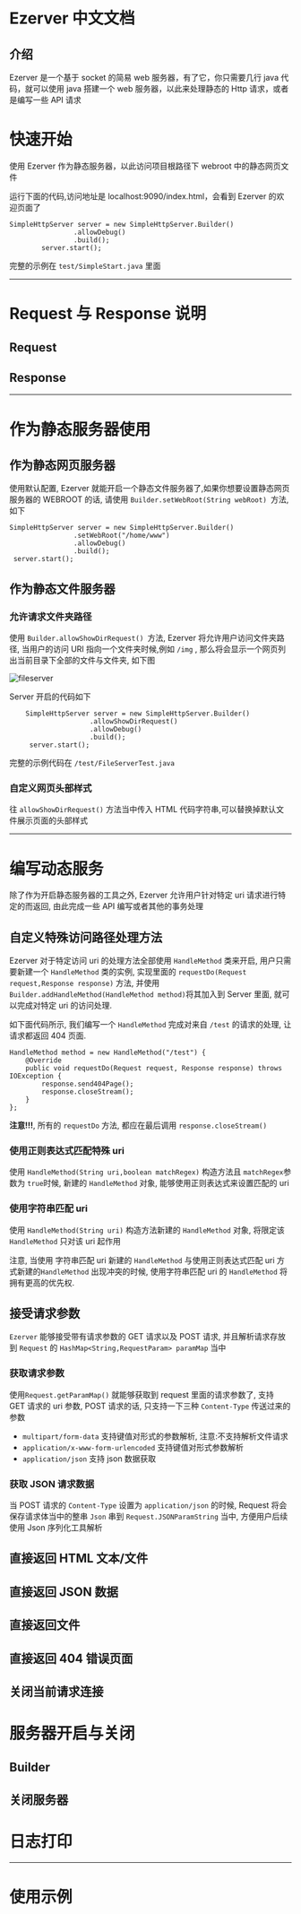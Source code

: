 # Ezerver 中文文档

## 介绍

Ezerver 是一个基于 socket 的简易 web 服务器，有了它，你只需要几行 java 代码，就可以使用 java 搭建一个 web  服务器，以此来处理静态的 Http 请求，或者是编写一些 API 请求

# 快速开始
使用 Ezerver 作为静态服务器，以此访问项目根路径下 webroot 中的静态网页文件

运行下面的代码,访问地址是 localhost:9090/index.html，会看到 Ezerver 的欢迎页面了

    SimpleHttpServer server = new SimpleHttpServer.Builder()
                    .allowDebug()
                    .build();
            server.start();

完整的示例在 `test/SimpleStart.java` 里面

------

# Request 与 Response 说明
## Request

## Response

------

# 作为静态服务器使用
## 作为静态网页服务器
使用默认配置, Ezerver 就能开启一个静态文件服务器了,如果你想要设置静态网页服务器的 WEBROOT 的话, 请使用 `Builder.setWebRoot(String webRoot) `方法, 如下

    SimpleHttpServer server = new SimpleHttpServer.Builder()
                    .setWebRoot("/home/www")
                    .allowDebug()
                    .build();
     server.start();

## 作为静态文件服务器
### 允许请求文件夹路径
使用 `Builder.allowShowDirRequest() `方法, Ezerver 将允许用户访问文件夹路径, 当用户的访问 URI 指向一个文件夹时候,例如 `/img` , 那么将会显示一个网页列出当前目录下全部的文件与文件夹, 如下图

![fileserver](img/fileserver.png)

Server 开启的代码如下
    
        SimpleHttpServer server = new SimpleHttpServer.Builder()
                        .allowShowDirRequest()
                        .allowDebug()
                        .build();
         server.start();

完整的示例代码在 `/test/FileServerTest.java`

### 自定义网页头部样式
往 `allowShowDirRequest()` 方法当中传入 HTML 代码字符串,可以替换掉默认文件展示页面的头部样式

------

# 编写动态服务
 除了作为开启静态服务器的工具之外, Ezerver 允许用户针对特定 uri 请求进行特定的而返回, 由此完成一些 API 编写或者其他的事务处理
 
## 自定义特殊访问路径处理方法
Ezerver 对于特定访问 uri 的处理方法全部使用 `HandleMethod` 类来开启, 用户只需要新建一个 `HandleMethod` 类的实例, 实现里面的 `requestDo(Request request,Response response)` 方法, 并使用 `Builder.addHandleMethod(HandleMethod method)`将其加入到 Server 里面, 就可以完成对特定 uri 的访问处理.

如下面代码所示, 我们编写一个 `HandleMethod` 完成对来自 `/test` 的请求的处理, 让请求都返回 404 页面.

    HandleMethod method = new HandleMethod("/test") {
        @Override
        public void requestDo(Request request, Response response) throws IOException {
            response.send404Page();
            response.closeStream();
        }
    };

**注意!!!**, 所有的 `requestDo` 方法, 都应在最后调用 `response.closeStream()`

### 使用正则表达式匹配特殊 uri 
使用 `HandleMethod(String uri,boolean matchRegex)` 构造方法且 `matchRegex`参数为 `true`时候, 新建的 `HandleMethod` 对象, 能够使用正则表达式来设置匹配的 uri

### 使用字符串匹配 uri

使用 `HandleMethod(String uri)` 构造方法新建的 `HandleMethod` 对象, 将限定该 `HandleMethod` 只对该 uri 起作用

注意, 当使用 字符串匹配 uri 新建的 `HandleMethod` 与使用正则表达式匹配 uri 方式新建的`HandleMethod` 出现冲突的时候, 使用字符串匹配 uri 的 `HandleMethod` 将拥有更高的优先权. 

## 接受请求参数
`Ezerver` 能够接受带有请求参数的 GET 请求以及 POST 请求, 并且解析请求存放到 `Request` 的 `HashMap<String,RequestParam> paramMap` 当中

### 获取请求参数
使用`Request.getParamMap()` 就能够获取到 request 里面的请求参数了, 支持 GET 请求的 uri 参数, POST 请求的话, 只支持一下三种 `Content-Type` 传送过来的参数

 - `multipart/form-data`
 支持键值对形式的参数解析, 注意:不支持解析文件请求
 - `application/x-www-form-urlencoded`
 支持键值对形式参数解析
 - `application/json`
 支持 json 数据获取

### 获取 JSON 请求数据
当 POST 请求的 `Content-Type` 设置为 `application/json` 的时候, Request 将会保存请求体当中的整串 `Json` 串到 `Request.JSONParamString` 当中, 方便用户后续使用 Json 序列化工具解析

## 直接返回 HTML 文本/文件

## 直接返回 JSON 数据

## 直接返回文件

## 直接返回 404 错误页面

## 关闭当前请求连接

# 服务器开启与关闭
## Builder
## 关闭服务器

# 日志打印


------

# 使用示例


